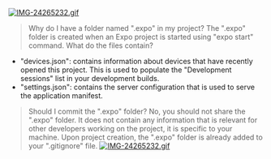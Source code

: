 > 

[![IMG-24265232.gif](https://i.postimg.cc/85xrztFg/IMG-24265232.gif)](https://postimg.cc/LYBsykBx)


> Why do I have a folder named ".expo" in my project?
The ".expo" folder is created when an Expo project is started using "expo start" command.
> What do the files contain?
- "devices.json": contains information about devices that have recently opened this project. This is used to populate the "Development sessions" list in your development builds.
- "settings.json": contains the server configuration that is used to serve the application manifest.
> Should I commit the ".expo" folder?
No, you should not share the ".expo" folder. It does not contain any information that is relevant for other developers working on the project, it is specific to your machine.
Upon project creation, the ".expo" folder is already added to your ".gitignore" file.
[![IMG-24265232.gif](https://i.postimg.cc/85xrztFg/IMG-24265232.gif)](https://postimg.cc/LYBsykBx)
